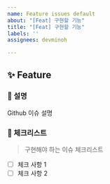 ```yaml
---
name: Feature issues default
about: "[Feat] 구현할 기능"
title: "[Feat] 구현할 기능"
labels: ''
assignees: devminoh

---
```


## ✨ Feature

### 💁 설명

Github 이슈 설명

### 📑 체크리스트
> 구현해야 하는 이슈 체크리스트

- [ ] 체크 사항 1
- [ ] 체크 사항 2
